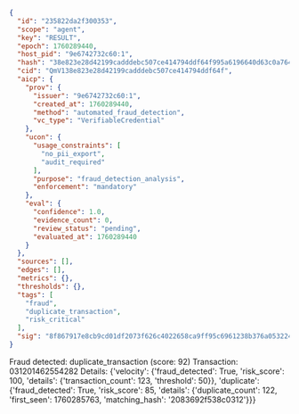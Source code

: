 ```json
{
  "id": "235822da2f300353",
  "scope": "agent",
  "key": "RESULT",
  "epoch": 1760289440,
  "host_pid": "9e6742732c60:1",
  "hash": "38e823e28d42199cadddebc507ce414794ddf64f995a6196640d63c0a764f9f7",
  "cid": "QmV138e823e28d42199cadddebc507ce414794ddf64f",
  "aicp": {
    "prov": {
      "issuer": "9e6742732c60:1",
      "created_at": 1760289440,
      "method": "automated_fraud_detection",
      "vc_type": "VerifiableCredential"
    },
    "ucon": {
      "usage_constraints": [
        "no_pii_export",
        "audit_required"
      ],
      "purpose": "fraud_detection_analysis",
      "enforcement": "mandatory"
    },
    "eval": {
      "confidence": 1.0,
      "evidence_count": 0,
      "review_status": "pending",
      "evaluated_at": 1760289440
    }
  },
  "sources": [],
  "edges": [],
  "metrics": {},
  "thresholds": {},
  "tags": [
    "fraud",
    "duplicate_transaction",
    "risk_critical"
  ],
  "sig": "8f867917e8cb9cd01df2073f626c4022658ca9ff95c6961238b376a05322495f"
}
```

Fraud detected: duplicate_transaction (score: 92)
Transaction: 031201462554282
Details: {'velocity': {'fraud_detected': True, 'risk_score': 100, 'details': {'transaction_count': 123, 'threshold': 50}}, 'duplicate': {'fraud_detected': True, 'risk_score': 85, 'details': {'duplicate_count': 122, 'first_seen': 1760285763, 'matching_hash': '2083692f538c0312'}}}
